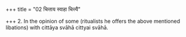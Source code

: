 +++
title = "02 चित्ताय स्वाहा चित्त्यै"

+++
2. In the opinion of some (ritualists he offers the above mentioned libations) with cittāya svāhā сittyai svāhā.
